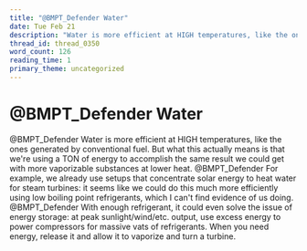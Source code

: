 ```yaml
---
title: "@BMPT_Defender Water"
date: Tue Feb 21
description: "Water is more efficient at HIGH temperatures, like the ones generated by conventional fuel."
thread_id: thread_0350
word_count: 126
reading_time: 1
primary_theme: uncategorized
---
```


# @BMPT_Defender Water

@BMPT_Defender Water is more efficient at HIGH temperatures, like the ones generated by conventional fuel. But what this actually means is that we're using a TON of energy to accomplish the same result we could get with more vaporizable substances at lower heat. @BMPT_Defender For example, we already use setups that concentrate solar energy to heat water for steam turbines: it seems like we could do this much more efficiently using low boiling point refrigerants, which I can't find evidence of us doing. @BMPT_Defender With enough refrigerant, it could even solve the issue of energy storage: at peak sunlight/wind/etc. output, use excess energy to power compressors for massive vats of refrigerants. When you need energy, release it and allow it to vaporize and turn a turbine.